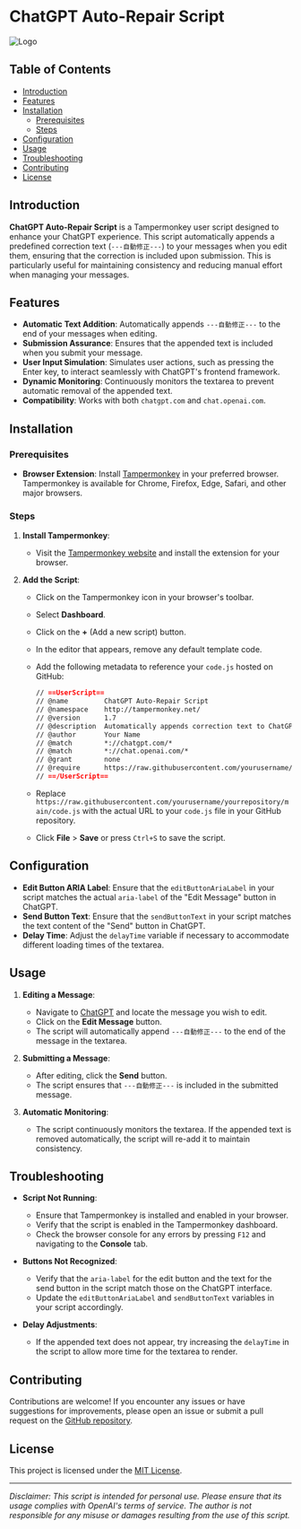 # ChatGPT Auto-Repair Script

![Logo](https://via.placeholder.com/150)

## Table of Contents

- [Introduction](#introduction)
- [Features](#features)
- [Installation](#installation)
  - [Prerequisites](#prerequisites)
  - [Steps](#steps)
- [Configuration](#configuration)
- [Usage](#usage)
- [Troubleshooting](#troubleshooting)
- [Contributing](#contributing)
- [License](#license)

## Introduction

**ChatGPT Auto-Repair Script** is a Tampermonkey user script designed to enhance your ChatGPT experience. This script automatically appends a predefined correction text (`---自動修正---`) to your messages when you edit them, ensuring that the correction is included upon submission. This is particularly useful for maintaining consistency and reducing manual effort when managing your messages.

## Features

- **Automatic Text Addition**: Automatically appends `---自動修正---` to the end of your messages when editing.
- **Submission Assurance**: Ensures that the appended text is included when you submit your message.
- **User Input Simulation**: Simulates user actions, such as pressing the Enter key, to interact seamlessly with ChatGPT's frontend framework.
- **Dynamic Monitoring**: Continuously monitors the textarea to prevent automatic removal of the appended text.
- **Compatibility**: Works with both `chatgpt.com` and `chat.openai.com`.

## Installation

### Prerequisites

- **Browser Extension**: Install [Tampermonkey](https://www.tampermonkey.net/) in your preferred browser. Tampermonkey is available for Chrome, Firefox, Edge, Safari, and other major browsers.

### Steps

1. **Install Tampermonkey**:
   - Visit the [Tampermonkey website](https://www.tampermonkey.net/) and install the extension for your browser.

2. **Add the Script**:
   - Click on the Tampermonkey icon in your browser's toolbar.
   - Select **Dashboard**.
   - Click on the **+** (Add a new script) button.
   - In the editor that appears, remove any default template code.
   - Add the following metadata to reference your `code.js` hosted on GitHub:

     ```markdown
     // ==UserScript==
     // @name         ChatGPT Auto-Repair Script
     // @namespace    http://tampermonkey.net/
     // @version      1.7
     // @description  Automatically appends correction text to ChatGPT messages upon editing and ensures inclusion upon submission.
     // @author       Your Name
     // @match        *://chatgpt.com/*
     // @match        *://chat.openai.com/*
     // @grant        none
     // @require      https://raw.githubusercontent.com/yourusername/yourrepository/main/code.js
     // ==/UserScript==
     ```

   - Replace `https://raw.githubusercontent.com/yourusername/yourrepository/main/code.js` with the actual URL to your `code.js` file in your GitHub repository.
   - Click **File** > **Save** or press `Ctrl+S` to save the script.

## Configuration

- **Edit Button ARIA Label**: Ensure that the `editButtonAriaLabel` in your script matches the actual `aria-label` of the "Edit Message" button in ChatGPT.
- **Send Button Text**: Ensure that the `sendButtonText` in your script matches the text content of the "Send" button in ChatGPT.
- **Delay Time**: Adjust the `delayTime` variable if necessary to accommodate different loading times of the textarea.

## Usage

1. **Editing a Message**:
   - Navigate to [ChatGPT](https://chat.openai.com/) and locate the message you wish to edit.
   - Click on the **Edit Message** button.
   - The script will automatically append `---自動修正---` to the end of the message in the textarea.

2. **Submitting a Message**:
   - After editing, click the **Send** button.
   - The script ensures that `---自動修正---` is included in the submitted message.

3. **Automatic Monitoring**:
   - The script continuously monitors the textarea. If the appended text is removed automatically, the script will re-add it to maintain consistency.

## Troubleshooting

- **Script Not Running**:
  - Ensure that Tampermonkey is installed and enabled in your browser.
  - Verify that the script is enabled in the Tampermonkey dashboard.
  - Check the browser console for any errors by pressing `F12` and navigating to the **Console** tab.

- **Buttons Not Recognized**:
  - Verify that the `aria-label` for the edit button and the text for the send button in the script match those on the ChatGPT interface.
  - Update the `editButtonAriaLabel` and `sendButtonText` variables in your script accordingly.

- **Delay Adjustments**:
  - If the appended text does not appear, try increasing the `delayTime` in the script to allow more time for the textarea to render.

## Contributing

Contributions are welcome! If you encounter any issues or have suggestions for improvements, please open an issue or submit a pull request on the [GitHub repository](https://github.com/yourusername/yourrepository).

## License

This project is licensed under the [MIT License](https://opensource.org/licenses/MIT).

---

*Disclaimer: This script is intended for personal use. Please ensure that its usage complies with OpenAI's terms of service. The author is not responsible for any misuse or damages resulting from the use of this script.*
